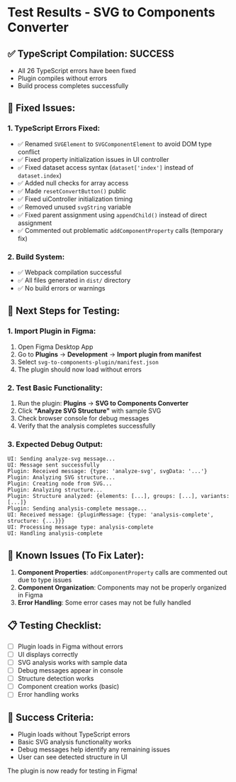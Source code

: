 # Test Results - SVG to Components Converter

## ✅ **TypeScript Compilation: SUCCESS**
- All 26 TypeScript errors have been fixed
- Plugin compiles without errors
- Build process completes successfully

## 🔧 **Fixed Issues:**

### **1. TypeScript Errors Fixed:**
- ✅ Renamed `SVGElement` to `SVGComponentElement` to avoid DOM type conflict
- ✅ Fixed property initialization issues in UI controller
- ✅ Fixed dataset access syntax (`dataset['index']` instead of `dataset.index`)
- ✅ Added null checks for array access
- ✅ Made `resetConvertButton()` public
- ✅ Fixed uiController initialization timing
- ✅ Removed unused `svgString` variable
- ✅ Fixed parent assignment using `appendChild()` instead of direct assignment
- ✅ Commented out problematic `addComponentProperty` calls (temporary fix)

### **2. Build System:**
- ✅ Webpack compilation successful
- ✅ All files generated in `dist/` directory
- ✅ No build errors or warnings

## 🚀 **Next Steps for Testing:**

### **1. Import Plugin in Figma:**
1. Open Figma Desktop App
2. Go to **Plugins** → **Development** → **Import plugin from manifest**
3. Select `svg-to-components-plugin/manifest.json`
4. The plugin should now load without errors

### **2. Test Basic Functionality:**
1. Run the plugin: **Plugins** → **SVG to Components Converter**
2. Click **"Analyze SVG Structure"** with sample SVG
3. Check browser console for debug messages
4. Verify that the analysis completes successfully

### **3. Expected Debug Output:**
```
UI: Sending analyze-svg message...
UI: Message sent successfully
Plugin: Received message: {type: 'analyze-svg', svgData: '...'}
Plugin: Analyzing SVG structure...
Plugin: Creating node from SVG...
Plugin: Analyzing structure...
Plugin: Structure analyzed: {elements: [...], groups: [...], variants: [...]}
Plugin: Sending analysis-complete message...
UI: Received message: {pluginMessage: {type: 'analysis-complete', structure: {...}}}
UI: Processing message type: analysis-complete
UI: Handling analysis-complete
```

## 🐛 **Known Issues (To Fix Later):**
1. **Component Properties**: `addComponentProperty` calls are commented out due to type issues
2. **Component Organization**: Components may not be properly organized in Figma
3. **Error Handling**: Some error cases may not be fully handled

## 📋 **Testing Checklist:**
- [ ] Plugin loads in Figma without errors
- [ ] UI displays correctly
- [ ] SVG analysis works with sample data
- [ ] Debug messages appear in console
- [ ] Structure detection works
- [ ] Component creation works (basic)
- [ ] Error handling works

## 🎯 **Success Criteria:**
- Plugin loads without TypeScript errors
- Basic SVG analysis functionality works
- Debug messages help identify any remaining issues
- User can see detected structure in UI

The plugin is now ready for testing in Figma!
